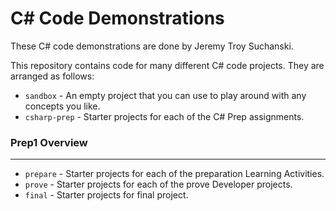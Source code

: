 # C# Code Demonstrations
These C# code demonstrations are done by Jeremy Troy Suchanski.

This repository contains code for many different C# code projects. They are arranged as follows:

* `sandbox` - An empty project that you can use to play around with any concepts you like.
* `csharp-prep` - Starter projects for each of the C# Prep assignments.
### Prep1 Overview
---
* `prepare` - Starter projects for each of the preparation Learning Activities.
* `prove` - Starter projects for each of the prove Developer projects.
* `final` - Starter projects for final project.
